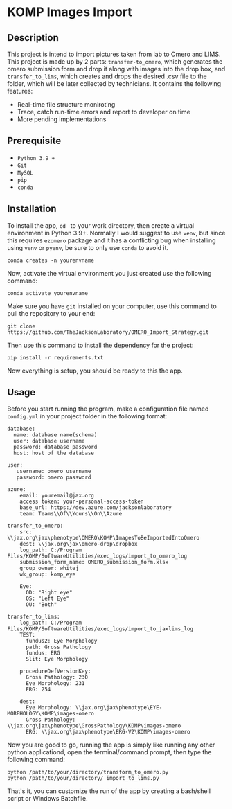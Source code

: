  # KOMP Images Import

## Description

This project is intend to import pictures taken from lab to Omero and LIMS. This project is made up by 2 parts: `transfer-to_omero`, which generates the omero submission form and drop it along with images into the drop box,  and `transfer_to_lims`, which creates and drops the desired .csv file to the folder, which will be later collected by technicians. It contains the following features:

- Real-time file structure moniroting
- Trace, catch run-time errors and report to developer on time
- More pending implementations


## Prerequisite
- `Python 3.9 +`
- `Git`
- `MySQL `
- `pip`
- `conda`

## Installation

To install the app, `cd ` to your work directory, then create a virtual environment in Python 3.9+. Normally I would suggest to use `venv`, but since this requires `ezomero` package and it has a conflicting bug when installing using `venv` or `pyenv`, be sure to only use `conda` to avoid it. 
```
conda creates -n yourenvname
```

Now, activate the virtual environment you just created use the following command:

```
conda activate yourenvname
```
Make sure you have `git` installed on your computer, use this command to pull the repository to your end:

```
git clone https://github.com/TheJacksonLaboratory/OMERO_Import_Strategy.git
```

Then use this command to install the dependency for the project:

```
pip install -r requirements.txt
```
Now everything is setup, you should be ready to this the app. 

## Usage
Before you start running the program, make a configuration file named `config.yml` in your project folder in the following format:

```
database:
  name: database name(schema)
  user: database username
  password: database password
  host: host of the database

user:
   username: omero username
   password: omero password

azure:
    email: youremail@jax.org
    access token: your-personal-access-token
    base_url: https://dev.azure.com/jacksonlaboratory
    team: Teams\\Of\\Yours\\On\\Azure

transfer_to_omero:
    src: \\jax.org\jax\phenotype\OMERO\KOMP\ImagesToBeImportedIntoOmero
    dest: \\jax.org\jax\omero-drop\dropbox
    log_path: C:/Program Files/KOMP/SoftwareUtilities/exec_logs/import_to_omero_log
    submission_form_name: OMERO_submission_form.xlsx
    group_owner: whitej
    wk_group: komp_eye

    Eye:
      OD: "Right eye"
      OS: "Left Eye"
      OU: "Both"

transfer_to_lims:
    log_path: C:/Program Files/KOMP/SoftwareUtilities/exec_logs/import_to_jaxlims_log
    TEST:
      fundus2: Eye Morphology
      path: Gross Pathology
      fundus: ERG
      Slit: Eye Morphology

    procedureDefVersionKey:
      Gross Pathology: 230
      Eye Morphology: 231
      ERG: 254

    dest:
      Eye Morphology: \\jax.org\jax\phenotype\EYE-MORPHOLOGY\KOMP\images-omero
      Gross Pathology: \\jax.org\jax\phenotype\GrossPathology\KOMP\images-omero
      ERG: \\jax.org\jax\phenotype\ERG-V2\KOMP\images-omero
```
Now you are good to go,  running the app is simply like running any other python applicationd, open the terminal/command prompt, then type the following command:

```
python /path/to/your/directory/transform_to_omero.py
python /path/to/your/directory/ import_to_lims.py
```
That's it, you can customize the run of the app by creating a bash/shell script or Windows Batchfile. 


